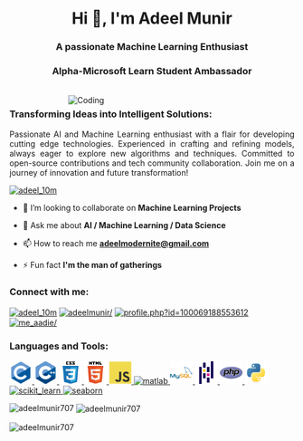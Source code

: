 <h1 align="center">Hi 👋, I'm Adeel Munir</h1>
<h3 align="center">A passionate Machine Learning Enthusiast</h3>
<h3 align="center">Alpha-Microsoft Learn Student Ambassador</h3>
<br>
<img align="right" alt="Coding" width="400" src="https://media.tenor.com/rePDfDWO3XoAAAAd/hacking.gif">

<h3 align="centre">Transforming Ideas into Intelligent Solutions:</h3>
<p style="text-align: justify;">Passionate AI and Machine Learning enthusiast with a flair for developing cutting edge technologies. Experienced in crafting and refining models, always eager to explore new algorithms and techniques. Committed to open-source contributions and tech community collaboration. Join me on a journey of innovation and future transformation!</p>

<p align="left"> <a href="https://twitter.com/adeel_10m" target="blank"><img src="https://img.shields.io/twitter/follow/adeel_10m?logo=twitter&style=for-the-badge" alt="adeel_10m" /></a> </p>

- 👯 I’m looking to collaborate on **Machine Learning Projects**

- 💬 Ask me about **AI / Machine Learning / Data Science**

- 📫 How to reach me **adeelmodernite@gmail.com**

- ⚡ Fun fact **I'm the man of gatherings**

<h3 align="left">Connect with me:</h3>
<p align="left">
<a href="https://twitter.com/adeel_10m" target="blank"><img align="center" src="https://raw.githubusercontent.com/rahuldkjain/github-profile-readme-generator/master/src/images/icons/Social/twitter.svg" alt="adeel_10m" height="30" width="40" /></a>
<a href="https://linkedin.com/in/adeelmunir/" target="blank"><img align="center" src="https://raw.githubusercontent.com/rahuldkjain/github-profile-readme-generator/master/src/images/icons/Social/linked-in-alt.svg" alt="adeelmunir/" height="30" width="40" /></a>
<a href="https://fb.com/profile.php?id=100069188553612" target="blank"><img align="center" src="https://raw.githubusercontent.com/rahuldkjain/github-profile-readme-generator/master/src/images/icons/Social/facebook.svg" alt="profile.php?id=100069188553612" height="30" width="40" /></a>
<a href="https://instagram.com/me_aadie/" target="blank"><img align="center" src="https://raw.githubusercontent.com/rahuldkjain/github-profile-readme-generator/master/src/images/icons/Social/instagram.svg" alt="me_aadie/" height="30" width="40" /></a>
</p>

<h3 align="left">Languages and Tools:</h3>
<p align="left"> <a href="https://www.cprogramming.com/" target="_blank" rel="noreferrer"> <img src="https://raw.githubusercontent.com/devicons/devicon/master/icons/c/c-original.svg" alt="c" width="40" height="40"/> </a> <a href="https://www.w3schools.com/cpp/" target="_blank" rel="noreferrer"> <img src="https://raw.githubusercontent.com/devicons/devicon/master/icons/cplusplus/cplusplus-original.svg" alt="cplusplus" width="40" height="40"/> </a> <a href="https://www.w3schools.com/css/" target="_blank" rel="noreferrer"> <img src="https://raw.githubusercontent.com/devicons/devicon/master/icons/css3/css3-original-wordmark.svg" alt="css3" width="40" height="40"/> </a> <a href="https://www.w3.org/html/" target="_blank" rel="noreferrer"> <img src="https://raw.githubusercontent.com/devicons/devicon/master/icons/html5/html5-original-wordmark.svg" alt="html5" width="40" height="40"/> </a> <a href="https://developer.mozilla.org/en-US/docs/Web/JavaScript" target="_blank" rel="noreferrer"> <img src="https://raw.githubusercontent.com/devicons/devicon/master/icons/javascript/javascript-original.svg" alt="javascript" width="40" height="40"/> </a> <a href="https://www.mathworks.com/" target="_blank" rel="noreferrer"> <img src="https://upload.wikimedia.org/wikipedia/commons/2/21/Matlab_Logo.png" alt="matlab" width="40" height="40"/> </a> <a href="https://www.mysql.com/" target="_blank" rel="noreferrer"> <img src="https://raw.githubusercontent.com/devicons/devicon/master/icons/mysql/mysql-original-wordmark.svg" alt="mysql" width="40" height="40"/> </a> <a href="https://pandas.pydata.org/" target="_blank" rel="noreferrer"> <img src="https://raw.githubusercontent.com/devicons/devicon/2ae2a900d2f041da66e950e4d48052658d850630/icons/pandas/pandas-original.svg" alt="pandas" width="40" height="40"/> </a> <a href="https://www.php.net" target="_blank" rel="noreferrer"> <img src="https://raw.githubusercontent.com/devicons/devicon/master/icons/php/php-original.svg" alt="php" width="40" height="40"/> </a> <a href="https://www.python.org" target="_blank" rel="noreferrer"> <img src="https://raw.githubusercontent.com/devicons/devicon/master/icons/python/python-original.svg" alt="python" width="40" height="40"/> </a> <a href="https://scikit-learn.org/" target="_blank" rel="noreferrer"> <img src="https://upload.wikimedia.org/wikipedia/commons/0/05/Scikit_learn_logo_small.svg" alt="scikit_learn" width="40" height="40"/> </a> <a href="https://seaborn.pydata.org/" target="_blank" rel="noreferrer"> <img src="https://seaborn.pydata.org/_images/logo-mark-lightbg.svg" alt="seaborn" width="40" height="40"/> </a> </p>

<p><img align="left" src="https://github-readme-stats.vercel.app/api/top-langs?username=adeelmunir707&show_icons=true&locale=en&layout=compact" alt="adeelmunir707" /></p>

<p>&nbsp;<img align="center" src="https://github-readme-stats.vercel.app/api?username=adeelmunir707&show_icons=true&locale=en" alt="adeelmunir707" /></p>

<p><img align="center" src="https://github-readme-streak-stats.herokuapp.com/?user=adeelmunir707&" alt="adeelmunir707" /></p>

